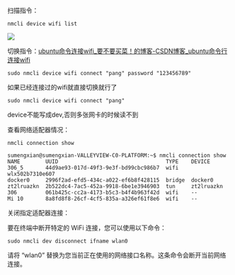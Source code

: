 扫描指令：

```
nmcli device wifi list
```

![](https://pic3.zhimg.com/80/v2-0850fef222aac6d28b34ce85da079172_1440w.webp)

切换指令：[ubuntu命令连接wifi\_要不要买菜！的博客-CSDN博客\_ubuntu命令行连接wifi](https://link.zhihu.com/?target=https%3A//blog.csdn.net/qq_38312843/article/details/124054055)

```text
sudo nmcli device wifi connect "pang" password "123456789"
```

如果已经连接过的wifi就直接切换就行了

```
sudo nmcli device wifi connect "pang"
```

device不能写成dev,否则多张网卡的时候读不到

查看网络适配器情况：

```
nmcli connection show
```

```
sumengxian@sumengxian-VALLEYVIEW-C0-PLATFORM:~$ nmcli connection show
NAME        UUID                                  TYPE    DEVICE
306_5       44d9ae93-017d-49f3-9e3f-bd99cbc986b7  wifi    wlx502b7310e607
docker0     2996f2ad-efd5-434c-a022-ef6b8f428115  bridge  docker0
zt2lruazkn  2b522dc4-7ac5-452a-9918-6be1e3946903  tun     zt2lruazkn
306         061b425c-cc2a-4173-b5c3-b4f4b963f42d  wifi    --
Mi 10       8a8fd8f8-26cf-4cf5-835a-a326ef61f8e6  wifi    --
```

关闭指定适配器连接：

要在终端中断开特定的 WiFi 连接，您可以使用以下命令：

```
sudo nmcli dev disconnect ifname wlan0
```

请将 “wlan0” 替换为您当前正在使用的网络接口名称。这条命令会断开当前网络连接。